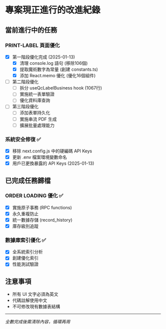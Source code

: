 # 專案現正進行的改進紀錄

## 當前進行中的任務

### PRINT-LABEL 頁面優化
- [x] 第一階段優化完成 (2025-01-13)
  - [x] 清理 console.log 語句 (移除106個)
  - [x] 提取魔術數字為常量 (創建 constants.ts)
  - [x] 添加 React.memo 優化 (優化16個組件)
- [ ] 第二階段優化
  - [ ] 拆分 useQcLabelBusiness hook (1067行)
  - [ ] 實施統一表單驗證
  - [ ] 優化資料庫查詢
- [ ] 第三階段優化
  - [ ] 添加表單持久化
  - [ ] 實施串流 PDF 生成
  - [ ] 擴展批量處理能力

### 系統安全修復 ✅
- [x] 移除 next.config.js 中的硬編碼 API Keys
- [x] 更新 .env 檔案環境變數命名
- [x] 用戶已更換暴露的 API Keys (2025-01-13)

## 已完成任務歸檔

### ORDER LOADING 優化 ✅
- [x] 實施原子事務 (RPC functions)
- [x] 永久重複防止
- [x] 統一數據存儲 (record_history)
- [x] 庫存級別追蹤

### 數據庫索引優化 ✅
- [x] 全系統索引分析
- [x] 創建優化索引
- [x] 性能測試驗證

## 注意事項
- 所有 UI 文字必須為英文
- 代碼註解使用中文
- 不可修改現有數據表結構

---
*全數完成後需清除內容，循環再用*